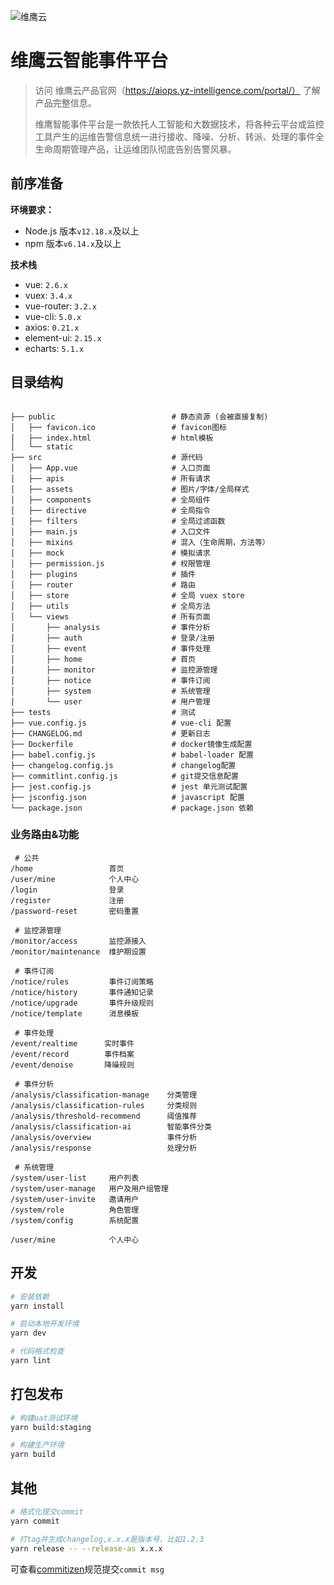 ![维鹰云](https://github.com/yz-intelligence/WeiyingCloud/blob/main/weiyingcloud_wiki/images/logo.png)

# 维鹰云智能事件平台

>访问 维鹰云产品官网（https://aiops.yz-intelligence.com/portal/） 了解产品完整信息。
>
>维鹰智能事件平台是一款依托人工智能和大数据技术，将各种云平台或监控工具产生的运维告警信息统一进行接收、降噪、分析、转派、处理的事件全生命周期管理产品，让运维团队彻底告别告警风暴。
>
>

## 前序准备

**环境要求：**

- Node.js 版本`v12.18.x`及以上
- npm 版本`v6.14.x`及以上

**技术栈**

- vue: `2.6.x`
- vuex: `3.4.x`
- vue-router: `3.2.x`
- vue-cli: `5.0.x`
- axios: `0.21.x`
- element-ui: `2.15.x`
- echarts: `5.1.x`

## 目录结构

```

├── public                          # 静态资源 (会被直接复制)
│   ├── favicon.ico                 # favicon图标
│   ├── index.html                  # html模板
│   └── static
├── src                             # 源代码
│   ├── App.vue                     # 入口页面
│   ├── apis                        # 所有请求
│   ├── assets                      # 图片/字体/全局样式
│   ├── components                  # 全局组件
│   ├── directive                   # 全局指令
│   ├── filters                     # 全局过滤函数
│   ├── main.js                     # 入口文件
│   ├── mixins                      # 混入（生命周期，方法等）   
│   ├── mock						# 模拟请求
│   ├── permission.js               # 权限管理  
│   ├── plugins                     # 插件
│   ├── router                      # 路由
│   ├── store                       # 全局 vuex store
│   ├── utils                       # 全局方法
│   └── views                       # 所有页面
│       ├── analysis                # 事件分析
│       ├── auth                    # 登录/注册
│       ├── event                   # 事件处理
│       ├── home					# 首页
│       ├── monitor                 # 监控源管理
│       ├── notice          	    # 事件订阅
│       ├── system					# 系统管理
│       └── user					# 用户管理
├── tests                           # 测试
├── vue.config.js                   # vue-cli 配置
├── CHANGELOG.md					# 更新日志
├── Dockerfile                      # docker镜像生成配置
├── babel.config.js                 # babel-loader 配置
├── changelog.config.js             # changelog配置
├── commitlint.config.js            # git提交信息配置
├── jest.config.js                  # jest 单元测试配置
├── jsconfig.json                   # javascript 配置
└── package.json                    # package.json 依赖
```



###  业务路由&功能

```nginx
 # 公共
/home                 首页
/user/mine            个人中心
/login                登录
/register             注册
/password-reset       密码重置

 # 监控源管理 
/monitor/access       监控源接入
/monitor/maintenance  维护期设置

 # 事件订阅
/notice/rules         事件订阅策略
/notice/history       事件通知记录
/notice/upgrade       事件升级规则
/notice/template      消息模板

 # 事件处理
/event/realtime      实时事件
/event/record        事件档案
/event/denoise       降噪规则

 # 事件分析
/analysis/classification-manage    分类管理
/analysis/classification-rules     分类规则
/analysis/threshold-recommend      阈值推荐
/analysis/classification-ai        智能事件分类
/analysis/overview   			   事件分析
/analysis/response                 处理分析

 # 系统管理
/system/user-list     用户列表
/system/user-manage   用户及用户组管理
/system/user-invite   邀请用户
/system/role          角色管理
/system/config        系统配置

/user/mine            个人中心
```

## 开发

```bash
# 安装依赖
yarn install

# 启动本地开发环境
yarn dev

# 代码格式检查
yarn lint

```

## 打包发布

```bash
# 构建uat测试环境
yarn build:staging

# 构建生产环境
yarn build
```

## 其他

```bash
# 格式化提交commit
yarn commit

# 打tag并生成changelog,x.x.x是版本号，比如1.2.3
yarn release -- --release-as x.x.x
```

可查看[commitizen](https://github.com/commitizen/cz-cli)规范提交`commit msg`

